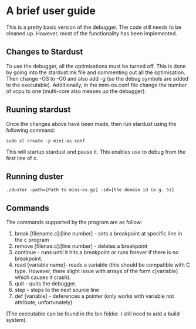 # A brief user guide

This is a pretty basic version of the debugger. The code still needs to be cleaned up. However, most of the functionality has been implemented.

## Changes to Stardust
To use the debugger, all the optimisations must be turned off. This is done by going into the stardust.mk file and commenting out all the optimisation. Then change -O3 to -O0 and also add -g (so the debug symbols are added to the executable). Additionally, in the mini-os.conf file change the number of vcpu to one (multi-core also messes up the debugger).

## Ruuning stardust
Once the changes above have been made, then run stardust using the following command: 

    sudo xl create -p mini-os.conf

This will startup stardust and pause it. This enables use to debug from the first line of c. 

## Running duster
    ./duster -path=[Path to mini-os.gz] -id=[the domain id (e.g. 5)]

## Commands 
The commands supported by the program are as follow:
    
1. break [filename.c]:[line number] - sets a breakpoint at specific line in the c program
2. remove [filenae.c]:[line number] - deletes a breakpoint
3. continue - runs until it hits a breakpoint or runs forever if there is no breakpoint.
4. read [variable name]- reads a variable (this should be compatible with C type. However, there slight issue with arrays of the form c[variable] which causes it crash).
5. quit - quits the debugger.
6. step - steps to the next source line
7. def [variable] - deferences a pointer (only works with variable not attribute, unfortunately)

(The executable can be found in the bin folder. I still need to add a build system).
 